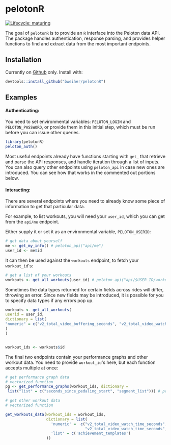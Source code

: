 # pelotonR

<!-- badges: start -->
[![Lifecycle: maturing](https://img.shields.io/badge/lifecycle-maturing-blue.svg)](https://www.tidyverse.org/lifecycle/#maturing)
<!-- badges: end -->

The goal of `pelotonR` is to provide an `R` interface into the Peloton data API. The package handles authentication, response parsing, and provides helper functions to find and extract data from the most important endpoints.  

## Installation

Currently on [Github](https://github.com/bweiher/pelotonR) only. Install with:

``` r
devtools::install_github("bweiher/pelotonR")
```

## Examples

#### __Authenticating__:

You need to set environmental variables: `PELOTON_LOGIN` and `PELOTON_PASSWORD`, or provide them in this initial step, which must be run before you can issue other queries. 

``` r
library(pelotonR)
peloton_auth()

```

Most useful endpoints already have functions starting with `get_`  that retrieve and parse the API responses, and handle iteration through a list of inputs. You can also query other endpoints using `peloton_api` in case new ones are introduced. You can see how that works in the commented out portions below.

#### __Interacting__:

There are several endpoints where you need to already know some piece of information to get that particular data. 

For example, to list workouts, you will need your `user_id`, which you can get from the `api/me` endpoint. 

Either supply it or set it as an environmental variable, `PELOTON_USERID`:

```r
# get data about yourself
me <- get_my_info() # peloton_api("api/me")
user_id <- me$id
```
It can then be used against the `workouts` endpoint, to fetch your `workout_id`'s:

```r
# get a list of your workouts
workouts <- get_all_workouts(user_id) # peloton_api("api/$USER_ID/workouts")
```

Sometimes the data types returned for certain fields across rides will differ, throwing an error. Since new fields may be introduced, it is possible for you to specify data types if any errors pop up. 

```r
workouts <- get_all_workouts(
userid = user_id,
dictionary = list(
"numeric" = c("v2_total_video_buffering_seconds", "v2_total_video_watch_time_seconds")
)
)


workout_ids <- workouts$id

```

The final two endpoints contain your performance graphs and other workout data. You need to provide `workout_id`'s here, but each function accepts multiple at once:

```r
# get performance graph data
# vectorized function
pg <- get_performance_graphs(workout_ids, dictionary =
 list("list" = c("seconds_since_pedaling_start", "segment_list"))) # peloton_api("api/workout/$WORKOUT_ID/performance_graph")

# get other workout data
# vectorized function

get_workouts_data(workout_ids = workout_ids,
                  dictionary = list(
                    'numeric' =  c("v2_total_video_watch_time_seconds", "v2_total_video_buffering_seconds",
                                   "v2_total_video_watch_time_seconds", "leaderboard_rank"),
                    'list' = c('achievement_templates')
                  ))


```

### 

